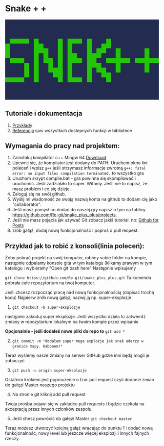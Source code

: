 # Snake + +
![Logo](/assets/images/snekpp.jpg)

## Tutoriale i dokumentacja

1. [Przykłady](https://www.raylib.com/examples.html)
2. [Referencja](https://www.raylib.com/cheatsheet/cheatsheet.html) spis wszystkich dostepnych funkcji w bibliotece

## Wymagania do pracy nad projektem:

1. Zainstaluj kompilator c++ Mingw 64 [Download](https://mingw-w64.org/doku.php)
2. Upewnij się, że kompilator jest dodany do PATH. Uruchom okno lini poleceń i wpisz `g++` jeśli otrzymasz informacje zwrotną `g++: fatal error: no input files
compilation terminated.` to wszystko gra
3. Uruchom skrypt compile.bat - gra powinna się skompilować i uruchomić. Jeśli zadziałało to super. Witamy. Jeśli nie to napisz, że masz problem i co się dzieje.
4. Zaloguj się na swój github.
5. Wyślij mi wiadomość ze swoją nazwą konta na github to dodam cię jako "collaborator".
6. Jeśli masz pomysł co dodać do naszej gry napisz o tym na tablicy https://github.com/Re-git/snake_plus_plus/projects.
7. Jeśli nie masz pojęcia jak używać Git zobacz jakiś tutorial. np: [Github for Poets](https://www.youtube.com/playlist?list=PLRqwX-V7Uu6ZF9C0YMKuns9sLDzK6zoiV)
8. zrób gałąź, dodaj nową funkcjonalność i poproś o pull request.

## Przykład jak to robić z konsoli(linia poleceń):
Żeby pobrać projekt na swój komputer, robimy sobie folder na kompie, następnie odpalamy konsole gita w tym katalogu (klikamy prawym w tym katalogu i wybieramy "Open git bash here"
Następnie wpisujemy 

`git clone https://github.com/Re-git/snake_plus_plus.git`
Ta komenda pobrała całe repozytorium na twoj komputer.

Jeśli chcesz rozpocząć pracę nad nową funkcjonalnością (dopisać trochę kodu)
Najpierw zrób nową gałąź, nazwij ją np. super-eksplozje
1. `git checkout -b super-eksplozje`

następnie zakoduj super eksplozje. Jeśli wszystko działa to zatwierdź zmiany w repozytorium lokalnym na twoim kompie przez wpisanie

**Opcjonalnie - jeśli dodałeś nowe pliki do repo to** `git add *` 

2. `git commit -m "dodałem super mega explozje jak snek uderzy w granice mapy. Kabooom!"`

Teraz wyślemy nasze zmiany na serwer GitHub gdzie inni będą mogli je zobaczyć

3. `git push -u origin super-eksplozje`

Ostatnim krokiem jest poproszenie o tzw. pull request czyli dodanie zmian do gałęzi Master naszego projektu

4. Na stronie git kliknij add pull request

Twoja prośba pojawi się w zakładce pull requests i będzie czekała na akceptację przez innych członków zespołu.

5. Jeśli chesz powrócić do gałęzi Master `git checkout master`

Teraz możesz utworzyć kolejną gałąź wracając do punktu 1 i dodać nową funkcjonalność, nowy level lub jeszcze więcej eksplozji i innych fajnych rzeczy.
